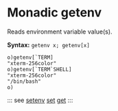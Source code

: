# Monadic getenv

Reads environment variable vаlue(s).

**Syntax:** ```getenv x; getenv[x]```

```o
o)getenv[`TERM]
"xterm-256color"
o)getenv[`TERM`SHELL]
"xterm-256color"
"/bin/bash"
o)
```

::: see
[setenv](/verbs/system/setenv.md)
[set](/verbs/file/set.md)
[get](/verbs/file/get.md)
:::
